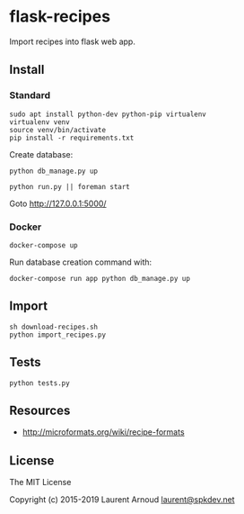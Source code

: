 # flask-recipes

Import recipes into flask web app.

## Install

### Standard

~~~ console
sudo apt install python-dev python-pip virtualenv
virtualenv venv
source venv/bin/activate
pip install -r requirements.txt
~~~

Create database:

~~~ console
python db_manage.py up
~~~

~~~ console
python run.py || foreman start
~~~

Goto http://127.0.0.1:5000/

### Docker

~~~ console
docker-compose up
~~~

Run database creation command with:

~~~ console
docker-compose run app python db_manage.py up
~~~

## Import

~~~ console
sh download-recipes.sh
python import_recipes.py
~~~

## Tests

~~~ console
python tests.py
~~~

## Resources

* http://microformats.org/wiki/recipe-formats

## License

The MIT License

Copyright (c) 2015-2019 Laurent Arnoud <laurent@spkdev.net>
